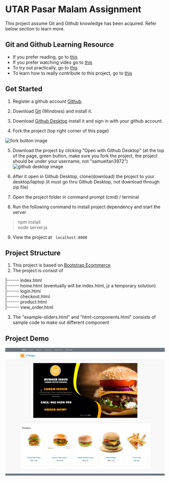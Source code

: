 
  
# UTAR Pasar Malam Assignment
This project assume Git and Github knowledge has been acquired. Refer below section to learn more.

## Git and Github Learning Resource
  * If you prefer reading, go to [this](https://guides.github.com/introduction/git-handbook/)
  * If you prefer watching video go to [this](https://www.youtube.com/githubguides)
  * To try out practically, go to [this](https://guides.github.com/activities/hello-world/)
  * To learn how to really contribute to this project, go to [this](https://github.com/firstcontributions/first-contributions) 


## Get Started  
1. Register a github account [Github](https://github.com/).

2. Download [Git]([https://gitforwindows.org/](https://gitforwindows.org/)) (Windows) and install it.

3. Download [Github Desktop](https://desktop.github.com/) install it and sign in with your github account.

4. Fork the project (top right corner of this page)

![fork button image](/doc_images/fork.png)

5. Download the project by clicking "Open with Github Desktop" (at the top of the page, green button, make sure you fork the project, the project should be under your username, not "samueltan3972")
![github desktop image](/doc_images/githubDesktop.png)

6. After it open in Github Desktop, clone(download) the project to your desktop/laptop (it must go thru Github Desktop, not download through zip file)
7. Open the project folder in command prompt (cmd) / terminal 
8. Run the following command to install project dependency and start the server

> npm install   
> node server.js


9. View the project at <code> localhost:8000 </code>


## Project Structure
1. This project is based on [Bootstrap Ecommerce](http://bootstrap-ecommerce.com/developer.html)
2. The project is consist of 

|------ index.html  
|------ home.html (eventually will be index.html, jz a temporary solution)  
|------ login.html  
|------ checkout.html  
|------ product.html  
|------ view_order.html  
  
3. The "example-sliders.html" and "html-components.html" consists of sample code to make out different component

## Project Demo
![Demo image](pasarMalam.png)